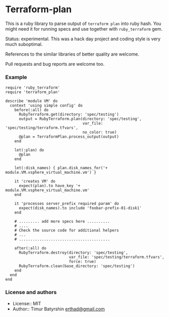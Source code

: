 # Terraform-plan

This is a ruby library to parse output of `terraform plan` into ruby hash.
You might need it for running specs and use together with `ruby_terraform` gem.

Status: experimental.
This was a hack day project and coding style is very much suboptimal.

References to the similar libraries of better quality are welcome.

Pull requests and bug reports are welcome too.

### Example

```
require 'ruby_terraform'
require 'terraform_plan'

describe 'module VM' do
  context 'using simple config' do
    before(:all) do
      RubyTerraform.get(directory: 'spec/testing')
      output = RubyTerraform.plan(directory: 'spec/testing',
                                  var_file: 'spec/testing/terraform.tfvars',
                                  no_color: true)
      @plan = TerraformPlan.process_output(output)
    end

    let(:plan) do
      @plan
    end

    let(:disk_names) { plan.disk_names_for('+ module.VM.vsphere_virtual_machine.vm') }

    it 'creates VM' do
      expect(plan).to have_key '+ module.VM.vsphere_virtual_machine.vm'
    end

    it 'processes server_prefix required param' do
      expect(disk_names).to include 'foobar-prefix-01-disk1'
    end

    # ......... add more specs here ..........
    # ....
    # Check the source code for additional helpers
    # ...
    # ........................................

    after(:all) do
      RubyTerraform.destroy(directory: 'spec/testing',
                            var_file: 'spec/testing/terraform.tfvars',
                            force: true)
      RubyTerraform.clean(base_directory: 'spec/testing')
    end
  end
end
```

### License and authors

* License:: MIT
* Author:: Timur Batyrshin <erthad@gmail.com>
